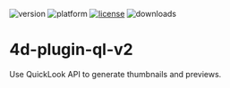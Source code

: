 ![version](https://img.shields.io/badge/version-17-3E8B93)
![platform](https://img.shields.io/static/v1?label=platform&message=mac-intel%20mac-arm&color=blue)
[![license](https://img.shields.io/github/license/miyako/4d-plugin-ql-v2)](LICENSE)
![downloads](https://img.shields.io/github/downloads/miyako/4d-plugin-ql-v2/total)

# 4d-plugin-ql-v2
Use QuickLook API to generate thumbnails and previews.

